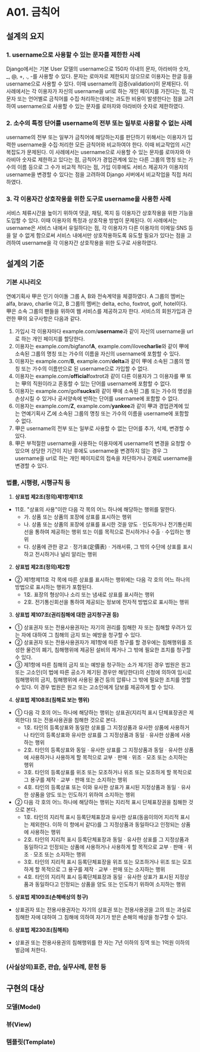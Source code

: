 # A01. 금칙어
## 설계의 요지
### 1. username으로 사용할 수 있는 문자를 제한한 사례
Django에서는 기본 User 모델의 username으로 150자 이내의 문자, 아라비아 숫자, \_, @, +, ., -를 사용할 수 있다. 문자는 로마자로 제한되지 않으므로 이용자는 한글 등을 username으로 사용할 수 있다. 이때 username의 검증(validation)이 문제된다. 이 사례에서는 각 이용자가 자신의 username을 url로 하는 개인 페이지를 가진다는 점, 각 문자 또는 언어별로 금칙어를 수집·처리하는데에는 과도한 비용이 발생한다는 점을 고려하여 username으로 사용할 수 있는 문자를 로마자와 아라비아 숫자로 제한하였다.
### 2. 소수의 특정 단어를 username의 전부 또는 일부로 사용할 수 없는 사례
username의 전부 또는 일부가 금칙어에 해당하는지를 판단하기 위해서는 이용자가 입력한 username을 수집·처리한 모든 금칙어와 비교하여야 한다. 이때 비교작업의 시간복잡도가 문제된다. 이 사례에서는 username으로 사용할 수 있는 문자를 로마자와 아라비아 숫자로 제한하고 있다는 점, 금칙어가 경업관계에 있는 다른 그룹의 명칭 또는 가수의 이름 등으로 그 수가 비교적 적다는 점, 가입 이후에도 서비스 제공자가 이용자의 username을 변경할 수 있다는 점을 고려하여 Django 서버에서 비교작업을 직접 처리하였다.
### 3. 각 이용자간 상호작용을 위한 도구로 username을 사용한 사례
서비스 체류시간을 높이기 위하여 댓글, 채팅, 쪽지 등 이용자간 상호작용을 위한 기능을 도입할 수 있다. 이때 이용자의 특정과 상호작용 방법이 문제된다. 이 사례에서는 username은 서비스 내에서 유일하다는 점, 각 이용자가 다른 이용자의 이메일·SNS 등을 알 수 없게 함으로써 서비스 내에서만 상호작용하도록 유도할 필요가 있다는 점을 고려하여 username을 각 이용자간 상호작용을 위한 도구로 사용하였다.

## 설계의 기준
### 기본 시나리오
연예기획사 甲은 인기 아이돌 그룹 A, B와 전속계약을 체결하였다. A 그룹의 멤버는 alfa, bravo, charlie 이고, B 그룹의 멤버는 delta, echo, foxtrot, golf, hotel이다. 甲은 소속 그룹의 팬들을 위하여 웹 서비스를 제공하고자 한다. 서비스의 회원가입과 관련한 甲의 요구사항은 다음과 같다.
1. 가입시 각 이용자마다 example.com/**username**과 같이 자신의 username을 url로 하는 개인 페이지를 할당한다.
2. 이용자는 example.com/bigfanof**A**, example.com/ilove**charlie**와 같이 甲에 소속된 그룹의 명칭 또는 가수의 이름을 자신의 username에 포함할 수 있다.
3. 이용자는 example.com/**B**, example.com/**delta**과 같이 甲에 소속된 그룹의 명칭 또는 가수의 이름만으로 된 username으로 가입할 수 없다.
4. 이용자는 example.com/**official**foxtrot과 같이 다른 이용자가 그 이용자를 甲 또는 甲의 직원이라고 혼동할 수 있는 단어를 username에 포함할 수 없다.
5. 이용자는 example.com/golf**sucks**와 같이 甲에 소속된 그룹 또는 가수의 명성을 손상시킬 수 있거나 공서양속에 반하는 단어를 username에 포함할 수 없다.
6. 이용자는 example.com/**Z**, example.com/**yankee**과 같이 甲과 경업관계에 있는 연예기획사 乙에 소속된 그룹의 명칭 또는 가수의 이름을 username에 포함할 수 없다.
7. 甲은 username의 전부 또는 일부로 사용할 수 없는 단어를 추가, 삭제, 변경할 수 있다.
8. 甲은 부적절한 username을 사용하는 이용자에게 username의 변경을 요청할 수 있으며 상당한 기간이 지난 후에도 username을 변경하지 않는 경우 그 username을 url로 하는 개인 페이지로의 접속을 차단하거나 강제로 username을 변경할 수 있다.

### 법률, 시행령, 시행규칙 등
1. **상표법 제2조(정의)제1항제11호**
* 11호. "상표의 사용"이란 다음 각 목의 어느 하나에 해당하는 행위를 말한다.
	* 가. 상품 또는 상품의 포장에 상표를 표시하는 행위
	* 나. 상품 또는 상품의 포장에 상표를 표시한 것을 양도ㆍ인도하거나 전기통신회선을 통하여 제공하는 행위 또는 이를 목적으로 전시하거나 수출ㆍ수입하는 행위
	* 다. 상품에 관한 광고ㆍ정가표(定價表)ㆍ거래서류, 그 밖의 수단에 상표를 표시하고 전시하거나 널리 알리는 행위

2. **상표법 제2조(정의)제2항**
* ② 제1항제11호 각 목에 따른 상표를 표시하는 행위에는 다음 각 호의 어느 하나의 방법으로 표시하는 행위가 포함된다.
	* 1호. 표장의 형상이나 소리 또는 냄새로 상표를 표시하는 행위
	* 2호. 전기통신회선을 통하여 제공되는 정보에 전자적 방법으로 표시하는 행위

3. **상표법 제107조(권리침해에 대한 금지청구권 등)**
* ① 상표권자 또는 전용사용권자는 자기의 권리를 침해한 자 또는 침해할 우려가 있는 자에 대하여 그 침해의 금지 또는 예방을 청구할 수 있다.
* ② 상표권자 또는 전용사용권자가 제1항에 따른 청구를 할 경우에는 침해행위를 조성한 물건의 폐기, 침해행위에 제공된 설비의 제거나 그 밖에 필요한 조치를 청구할 수 있다.
* ③ 제1항에 따른 침해의 금지 또는 예방을 청구하는 소가 제기된 경우 법원은 원고 또는 고소인(이 법에 따른 공소가 제기된 경우만 해당한다)의 신청에 의하여 임시로 침해행위의 금지, 침해행위에 사용된 물건 등의 압류나 그 밖에 필요한 조치를 명할 수 있다. 이 경우 법원은 원고 또는 고소인에게 담보를 제공하게 할 수 있다.

4. **상표법 제108조(침해로 보는 행위)**
* ① 다음 각 호의 어느 하나에 해당하는 행위는 상표권(지리적 표시 단체표장권은 제외한다) 또는 전용사용권을 침해한 것으로 본다.
	* 1호. 타인의 등록상표와 동일한 상표를 그 지정상품과 유사한 상품에 사용하거나 타인의 등록상표와 유사한 상표를 그 지정상품과 동일ㆍ유사한 상품에 사용하는 행위
	* 2호. 타인의 등록상표와 동일ㆍ유사한 상표를 그 지정상품과 동일ㆍ유사한 상품에 사용하거나 사용하게 할 목적으로 교부ㆍ판매ㆍ위조ㆍ모조 또는 소지하는 행위
	* 3호. 타인의 등록상표를 위조 또는 모조하거나 위조 또는 모조하게 할 목적으로 그 용구를 제작ㆍ교부ㆍ판매 또는 소지하는 행위
	* 4호. 타인의 등록상표 또는 이와 유사한 상표가 표시된 지정상품과 동일ㆍ유사한 상품을 양도 또는 인도하기 위하여 소지하는 행위
* ② 다음 각 호의 어느 하나에 해당하는 행위는 지리적 표시 단체표장권을 침해한 것으로 본다.
	* 1호. 타인의 지리적 표시 등록단체표장과 유사한 상표(동음이의어 지리적 표시는 제외한다. 이하 이 항에서 같다)를 그 지정상품과 동일하다고 인정되는 상품에 사용하는 행위
	* 2호. 타인의 지리적 표시 등록단체표장과 동일ㆍ유사한 상표를 그 지정상품과 동일하다고 인정되는 상품에 사용하거나 사용하게 할 목적으로 교부ㆍ판매ㆍ위조ㆍ모조 또는 소지하는 행위
	* 3호. 타인의 지리적 표시 등록단체표장을 위조 또는 모조하거나 위조 또는 모조하게 할 목적으로 그 용구를 제작ㆍ교부ㆍ판매 또는 소지하는 행위
	* 4호. 타인의 지리적 표시 등록단체표장과 동일ㆍ유사한 상표가 표시된 지정상품과 동일하다고 인정되는 상품을 양도 또는 인도하기 위하여 소지하는 행위

5. **상표법 제109조(손해배상의 청구)**
* 상표권자 또는 전용사용권자는 자기의 상표권 또는 전용사용권을 고의 또는 과실로 침해한 자에 대하여 그 침해에 의하여 자기가 받은 손해의 배상을 청구할 수 있다.

6. **상표법 제230조(침해죄)**
* 상표권 또는 전용사용권의 침해행위를 한 자는 7년 이하의 징역 또는 1억원 이하의 벌금에 처한다.

### (사실상의)표준, 관습, 실무사례, 문헌 등

## 구현의 대상
### 모델(Model)
### 뷰(View)
### 템플릿(Template)